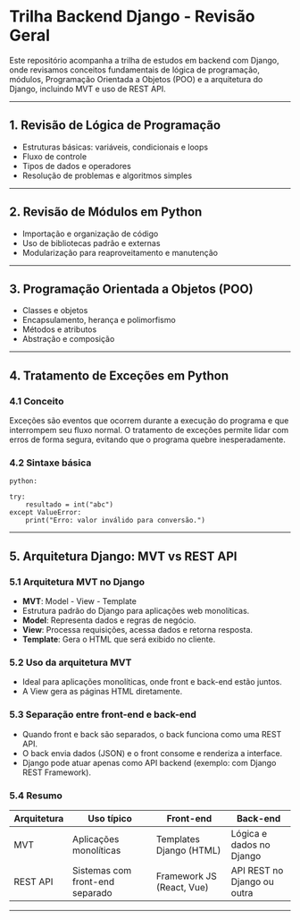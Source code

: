 # Trilha Backend Django - Revisão Geral

Este repositório acompanha a trilha de estudos em backend com Django, onde revisamos conceitos fundamentais de lógica de programação, módulos, Programação Orientada a Objetos (POO) e a arquitetura do Django, incluindo MVT e uso de REST API.

---

## 1. Revisão de Lógica de Programação

- Estruturas básicas: variáveis, condicionais e loops
- Fluxo de controle
- Tipos de dados e operadores
- Resolução de problemas e algoritmos simples

---

## 2. Revisão de Módulos em Python

- Importação e organização de código
- Uso de bibliotecas padrão e externas
- Modularização para reaproveitamento e manutenção

---

## 3. Programação Orientada a Objetos (POO)

- Classes e objetos
- Encapsulamento, herança e polimorfismo
- Métodos e atributos
- Abstração e composição

---

## 4. Tratamento de Exceções em Python

### 4.1 Conceito

Exceções são eventos que ocorrem durante a execução do programa e que interrompem seu fluxo normal. O tratamento de exceções permite lidar com erros de forma segura, evitando que o programa quebre inesperadamente.

### 4.2 Sintaxe básica

```
python:

try:
    resultado = int("abc")
except ValueError:
    print("Erro: valor inválido para conversão.")
```

---

## 5. Arquitetura Django: MVT vs REST API

### 5.1 Arquitetura MVT no Django

- **MVT**: Model - View - Template
- Estrutura padrão do Django para aplicações web monolíticas.
- **Model**: Representa dados e regras de negócio.
- **View**: Processa requisições, acessa dados e retorna resposta.
- **Template**: Gera o HTML que será exibido no cliente.

### 5.2 Uso da arquitetura MVT

- Ideal para aplicações monolíticas, onde front e back-end estão juntos.
- A View gera as páginas HTML diretamente.

### 5.3 Separação entre front-end e back-end

- Quando front e back são separados, o back funciona como uma REST API.
- O back envia dados (JSON) e o front consome e renderiza a interface.
- Django pode atuar apenas como API backend (exemplo: com Django REST Framework).

### 5.4 Resumo

| Arquitetura | Uso típico                      | Front-end                 | Back-end                    |
| ----------- | ------------------------------- | ------------------------- | --------------------------- |
| MVT         | Aplicações monolíticas          | Templates Django (HTML)   | Lógica e dados no Django    |
| REST API    | Sistemas com front-end separado | Framework JS (React, Vue) | API REST no Django ou outra |

---
